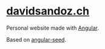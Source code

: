# [davidsandoz.ch](https://davidsandoz.ch)
Personal website made with [Angular](https://angular.io).

Based on [angular-seed](https://github.com/mgechev/angular-seed).